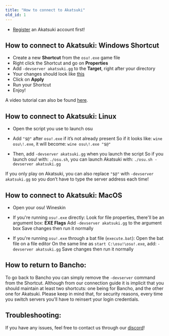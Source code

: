 ```yaml
---
title: "How to connect to Akatsuki"
old_id: 1
---
```


- [Register](https://akatsuki.gg/index.php?p=3) an Akatsuki account first!
 
## How to connect to Akatsuki: Windows Shortcut

- Create a new **Shortcut** from the `osu!.exe` game file
- Right click the Shortcut and go on **Properties**
- Add `-devserver akatsuki.gg` to the **Target**, right after your directory
- Your changes should look like [this](https://akatsuki.gg/static/connection_guide.png)
- Click on **Apply**
- Run your Shortcut
- Enjoy!

A video tutorial can also be found [here](https://youtu.be/vN8zqgmN_kI).

## How to connect to Akatsuki: Linux 

- Open the script you use to launch osu

- Add `"$@"` after `osu!.exe` if it’s not already present
So if it looks like: `wine osu\!.exe`, it will become: `wine osu\!.exe "$@"`
- Then, add `-devserver akatsuki.gg` when you launch the script
So if you launch osu! with: `./osu.sh`, you can launch Akatsuki with: `./osu.sh -devserver akatsuki.gg`

If you only play on Akatsuki, you can also replace `"$@"` with `-devserver akatsuki.gg` so you don’t have to type the server address each time!

## How to connect to Akatsuki: MacOS

- Open your osu! Wineskin

- If you're running `osu!.exe` directly: 
Look for file properties, there'll be an argument box: **EXE Flags**
Add `-devserver akatsuki.gg` to the argument box 
Save changes then run it normally

- If you're running `osu!.exe` through a bat file (`execute.bat`):
Open the bat file on a file editor
On the same line as `start C:\osu!\osu!.exe`, add: `-devserver akatsuki.gg`
Save changes then run it normally

## How to return to Bancho:

To go back to Bancho you can simply remove the `-devserver` command from the Shortcut. Although from our connection guide it is implicit that you should maintain at least two shortcuts: one being for Bancho, and the other one for Akatsuki. 
Please keep in mind that, for security reasons, every time you switch servers you'll have to reinsert your login credentials.

## Troubleshooting:

If you have any issues, feel free to contact us through our [discord](https://akatsuki.gg/discord)!
